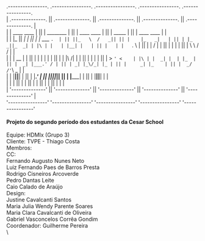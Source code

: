  .----------------.  .----------------.  .----------------.  .----------------.  .----------------. \
| .--------------. || .--------------. || .--------------. || .--------------. || .--------------. |\
| |  ____  ____  | || |  ________    | || | ____    ____ | || |     _____    | || |  ____  ____  | |\
| | |_   ||   _| | || | |_   ___ `.  | || ||_   \  /   _|| || |    |_   _|   | || | |_  _||_  _| | |\
| |   | |__| |   | || |   | |   `. \ | || |  |   \/   |  | || |      | |     | || |   \ \  / /   | |\
| |   |  __  |   | || |   | |    | | | || |  | |\  /| |  | || |      | |     | || |    > `' <    | |\
| |  _| |  | |_  | || |  _| |___.' / | || | _| |_\/_| |_ | || |     _| |_    | || |  _/ /'`\ \_  | |\
| | |____||____| | || | |________.'  | || ||_____||_____|| || |    |_____|   | || | |____||____| | |\
| |              | || |              | || |              | || |              | || |              | |\
| '--------------' || '--------------' || '--------------' || '--------------' || '--------------' |\
 '----------------'  '----------------'  '----------------'  '----------------'  '----------------' \
 \
 **Projeto do segundo período dos estudantes da Cesar School**\
 \
Equipe: HDMIx (Grupo 3)\
Cliente: TVPE - Thiago Costa\
Membros:\
  CC:\
    Fernando Augusto Nunes Neto\
    Luiz Fernando Paes de Barros Presta\
    Rodrigo Cisneiros Arcoverde\
    Pedro Dantas Leite\
    Caio Calado de Araújo\
  Design:\
    Justine Cavalcanti Santos\
    Maria Julia Wendy Parente Soares\
    Maria Clara Cavalcanti de Oliveira\
    Gabriel Vasconcelos Corrêa Gondim\
Coordenador: Guilherme Pereira\
\


